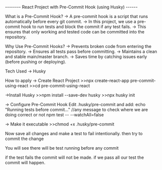 -------- React Project with Pre-Commit Hook (using Husky) ------

What is a Pre-Commit Hook?
-> A pre-commit hook is a script that runs automatically before every git commit.
-> In this project, we use a pre-commit hook to run tests and block the commit if any test fails.
-> This ensures that only working and tested code can be committed into the repository.


Why Use Pre-Commit Hooks?
-> Prevents broken code from entering the repository.
-> Ensures all tests pass before committing.
-> Maintains a clean and stable main/master branch.
-> Saves time by catching issues early (before pushing or deploying).


Tech Used
-> Husky


How to apply
-> Create React Project
    >>npx create-react-app pre-commit-using-react
    >>cd pre-commit-using-react

->Install Husky
    >>npm install --save-dev husky
    >>npx husky init

-> Configure Pre-Commit Hook
    Edit .husky/pre-commit and add:
        echo "Running tests before commit..." //any message to check where we are doing correct or not
        npm test -- --watchAll=false

-> Make it executable
    >>chmod +x .husky/pre-commit

Now save all changes and make a test to fail intentionally.
then try to commit the change

You will see there will be test running before any commit

if the test fails the commit will not be made.
if we pass all our test the commit will happen.